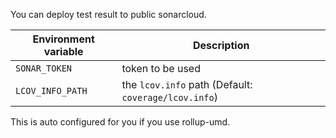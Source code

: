 You can deploy test result to public sonarcloud.

| Environment variable | Description                                 |
|----------------------|---------------------------------------------|
| `SONAR_TOKEN`        | token to be used                            |
| `LCOV_INFO_PATH`     | the `lcov.info` path (Default: `coverage/lcov.info`) |

This is auto configured for you if you use rollup-umd.
